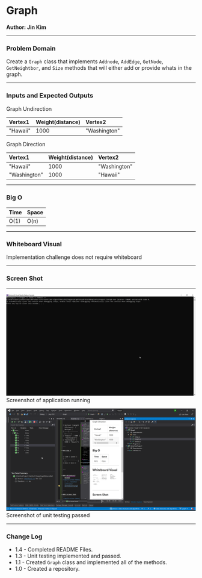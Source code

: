 # **Graph**

**Author: Jin Kim**

---

### Problem Domain

Create a `Graph` class that implements `Addnode`, `AddEdge`, `GetNode`, `GetNeightbor`, and `Size` methods that will either add or provide whats in the graph.

---

### Inputs and Expected Outputs

Graph Undirection

| Vertex1 | Weight(distance)  |Vertex2 |
| :---|:--------- |:-----|
| "Hawaii" | 1000 | "Washington"|

Graph Direction


| Vertex1 | Weight(distance)  |Vertex2 |
| :---|:--------- |:-----|
| "Hawaii" | 1000 | "Washington"|
| "Washington" | 1000 | "Hawaii"|

---

### Big O


| Time | Space |
| :----------- | :----------- |
| O(1) | O(n) |


---


### Whiteboard Visual
Implementation challenge does not require whiteboard

---

### Screen Shot
---
![Application Demo](../../assets/Graph/Application.png)
Screenshot of application running

![Unit Testing](../../assets/Graph/Unit-test.png)
Screenshot of unit testing passed

---
### Change Log
- 1.4 - Completed README Files.  
- 1.3 - Unit testing implemented and passed.
- 1.1 - Created `Graph` class and implemented all of the methods.
- 1.0 - Created a repository.

